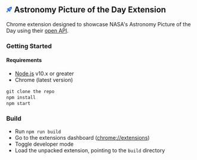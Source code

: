 ## ![](./public/icons/icon16.png "My Vault") Astronomy Picture of the Day Extension

Chrome extension designed to showcase NASA's Astronomy Picture of the Day using their [open API](https://api.nasa.gov/#apod).

### Getting Started

#### Requirements
- [Node.js](https://nodejs.org/en/) v10.x or greater
- Chrome (latest version)

```
git clone the repo
npm install
npm start
```

### Build

- Run ```npm run build```
- Go to the extensions dashboard ([chrome://extensions]())
- Toggle developer mode
- Load the unpacked extension, pointing to the `build` directory
